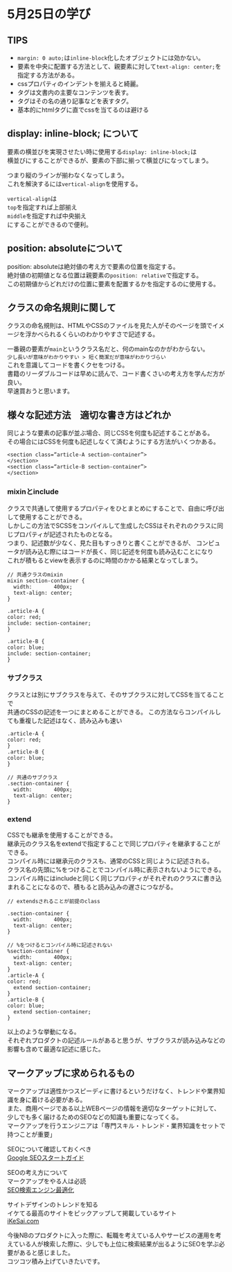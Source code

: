 # 5月25日の学び

## TIPS
- `margin: 0 auto;`は`inline-block`化したオブジェクトには効かない。
- 要素を中央に配置する方法として、親要素に対して`text-align: center;`を指定する方法がある。
- cssプロパティのインデントを揃えると綺麗。
- <main>タグは文書内の主要なコンテンツを表す。
- <article>タグはその名の通り記事などを表すタグ。
- 基本的にhtmlタグに直でcssを当てるのは避ける

## display: inline-block; について
要素の横並びを実現させたい時に使用する`display: inline-block;`は  
横並びにすることができるが、要素の下部に揃って横並びになってしまう。  

つまり縦のラインが揃わなくなってしまう。  
これを解決するには`vertical-align`を使用する。  

`vertical-align`は  
`top`を指定すれば上部揃え  
`middle`を指定すれば中央揃え  
にすることができるので便利。  

## position: absoluteについて
position: absoluteは絶対値の考え方で要素の位置を指定する。  
絶対値の初期値となる位置は親要素の`position: relative`で指定する。  
この初期値からどれだけの位置に要素を配置するかを指定するのに使用する。  

## クラスの命名規則に関して
クラスの命名規則は、HTMLやCSSのファイルを見た人がそのページを頭でイメージを浮かべられるくらいのわかりやすさで記述する。  

一番親の要素が`main`というクラス名だと、何のmainなのかがわからない。  
`少し長いが意味がわかりやすい > 短く簡潔だが意味がわかりづらい`  
これを意識してコードを書くクセをつける。  
書籍のリーダブルコードは早めに読んで、コード書くさいの考え方を学んだ方が良い。  
早速買おうと思います。  

## 様々な記述方法　適切な書き方はどれか
同じような要素の記事が並ぶ場合、同じCSSを何度も記述することがある。  
その場合にはCSSを何度も記述しなくて済むようにする方法がいくつかある。  
```
<section class=“article-A section-container”>
</section>
<section class=“article-B section-container”>
</section>
```
### mixinとinclude
クラスで共通して使用するプロパティをひとまとめにすることで、自由に呼び出して使用することができる。  
しかしこの方法でSCSSをコンパイルして生成したCSSはそれぞれのクラスに同じプロパティが記述されたものとなる。  
つまり、記述数が少なく、見た目もすっきりと書くことができるが、
コンピュータが読み込む際にはコードが長く、同じ記述を何度も読み込むことになり  
これが積もるとviewを表示するのに時間のかかる結果となってしまう。  
```
// 共通クラスのmixin
mixin section-container {
  width:       400px;
  text-align: center;
}

.article-A {
color: red;
include: section-container;
}

.article-B {
color: blue;
include: section-container;
}

```

### サブクラス
クラスとは別にサブクラスを与えて、そのサブクラスに対してCSSを当てることで  
共通のCSSの記述を一つにまとめることができる。
この方法ならコンパイルしても重複した記述はなく、読み込みも速い  
```
.article-A {
color: red;
}
.article-B {
color: blue;
}

// 共通のサブクラス
.section-container {
  width:       400px;
  text-align: center;
}
```

### extend
CSSでも継承を使用することができる。  
継承元のクラス名をextendで指定することで同じプロパティを継承することができる。  
コンパイル時には継承元のクラスも、通常のCSSと同じように記述される。  
クラス名の先頭に%をつけることでコンパイル時に表示されないようにできる。  
コンパイル時にはincludeと同じく同じプロパティがそれぞれのクラスに書き込まれることになるので、積もると読み込みの遅さにつながる。  

```
// extendsされることが前提のclass

.section-container {
  width:       400px;
  text-align: center;
}

// %をつけるとコンパイル時に記述されない
%section-container {
  width:       400px;
  text-align: center;
}
.article-A {
color: red;
  extend section-container;
}
.article-B {
color: blue;
  extend section-container;
}
```

以上のような挙動になる。  
それぞれプロダクトの記述ルールがあると思うが、サブクラスが読み込みなどの影響も含めて最適な記述に感じた。  

## マークアップに求められるもの
マークアップは適性かつスピーディに書けるというだけなく、トレンドや業界知識を身に着ける必要がある。  
また、商用ページである以上WEBページの情報を適切なターゲットに対して、少しでも多く届けるためのSEOなどの知識も重要になってくる。  
マークアップを行うエンジニアは「専門スキル・トレンド・業界知識をセットで持つことが重要」  

SEOについて確認しておくべき  
[Google SEOスタートガイド](https://support.google.com/webmasters/answer/35291?hl=ja)

SEOの考え方について  
マークアップをやる人は必読  
[SEO検索エンジン最適化](https://www.searchengineoptimization.jp/)

サイトデザインのトレンドを知る  
イケてる最高のサイトをピックアップして掲載しているサイト  
[iKeSai.com](https://www.ikesai.com/)

今後NBのプロダクトに入った際に、転職を考えている人やサービスの運用を考えている人が検索した際に、少しでも上位に検索結果が出るようにSEOを学ぶ必要があると感じました。  
コツコツ積み上げていきたいです。  

